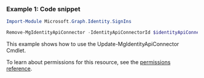 ### Example 1: Code snippet

```powershellImport-Module Microsoft.Graph.Identity.SignIns

Remove-MgIdentityApiConnector -IdentityApiConnectorId $identityApiConnectorId
```
This example shows how to use the Update-MgIdentityApiConnector Cmdlet.
To learn about permissions for this resource, see the [permissions reference](/graph/permissions-reference).

